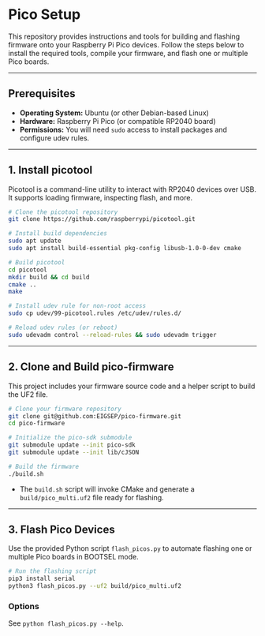 # Pico Setup

This repository provides instructions and tools for building and flashing firmware onto your Raspberry Pi Pico devices. Follow the steps below to install the required tools, compile your firmware, and flash one or multiple Pico boards.

---

## Prerequisites

- **Operating System:** Ubuntu (or other Debian-based Linux)
- **Hardware:** Raspberry Pi Pico (or compatible RP2040 board)
- **Permissions:** You will need `sudo` access to install packages and configure udev rules.

---

## 1. Install picotool

Picotool is a command-line utility to interact with RP2040 devices over USB. It supports loading firmware, inspecting flash, and more.

```bash
# Clone the picotool repository
git clone https://github.com/raspberrypi/picotool.git

# Install build dependencies
sudo apt update
sudo apt install build-essential pkg-config libusb-1.0-0-dev cmake

# Build picotool
cd picotool
mkdir build && cd build
cmake ..
make

# Install udev rule for non-root access
sudo cp udev/99-picotool.rules /etc/udev/rules.d/

# Reload udev rules (or reboot)
sudo udevadm control --reload-rules && sudo udevadm trigger
```

---

## 2. Clone and Build pico-firmware

This project includes your firmware source code and a helper script to build the UF2 file.

```bash
# Clone your firmware repository
git clone git@github.com:EIGSEP/pico-firmware.git
cd pico-firmware

# Initialize the pico-sdk submodule
git submodule update --init pico-sdk
git submodule update --init lib/cJSON

# Build the firmware
./build.sh
```

- The `build.sh` script will invoke CMake and generate a `build/pico_multi.uf2` file ready for flashing.

---

## 3. Flash Pico Devices

Use the provided Python script `flash_picos.py` to automate flashing one or multiple Pico boards in BOOTSEL mode.

```bash
# Run the flashing script
pip3 install serial
python3 flash_picos.py --uf2 build/pico_multi.uf2
```

### Options
See `python flash_picos.py --help`.
